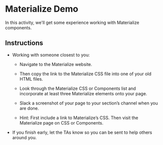 # Materialize Demo

In this activity, we'll get some experience working with Materialize components.

## Instructions

* Working with someone closest to you:

  * Navigate to the Materialize website.

  * Then copy the link to the Materialize CSS file into one of your old HTML files.

  * Look through the Materialize CSS or Components list and incorporate at least three Materialize elements onto your page.

  * Slack a screenshot of your page to your section’s channel when you are done.

  * Hint: First include a link to Materialize’s CSS. Then visit the Materialize page on CSS or Components. 

* If you finish early, let the TAs know so you can be sent to help others around you.
